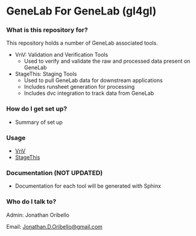 # GeneLab For GeneLab (gl4gl) #

### What is this repository for? ###

This repository holds a number of GeneLab associated tools.
- VnV: Validation and Verification Tools
  - Used to verify and validate the raw and processed data present on GeneLab
- StageThis: Staging Tools
  - Used to pull GeneLab data for downstream applications
  - Includes runsheet generation for processing
  - Includes dvc integration to track data from GeneLab

### How do I get set up? ###

* Summary of set up

### Usage ###

* [VnV](gl4gl/VnV)
* [StageThis](gl4gl/StageThis)

### Documentation (NOT UPDATED) ###
* Documentation for each tool will be generated with Sphinx

### Who do I talk to? ###

Admin: Jonathan Oribello

Email: Jonathan.D.Oribello@gmail.com
